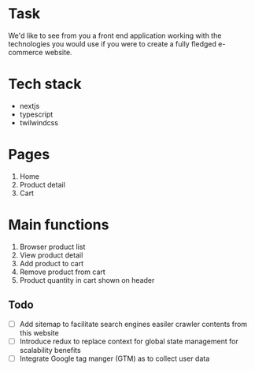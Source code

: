 # Task

We'd like to see from you a front end application working with the technologies you
would use if you were to create a fully fledged e-commerce website.

# Tech stack

- nextjs
- typescript
- twilwindcss

# Pages

1.  Home
2.  Product detail
3.  Cart

# Main functions

1.  Browser product list
2.  View product detail
3.  Add product to cart
4.  Remove product from cart
5.  Product quantity in cart shown on header

## Todo

- [ ] Add sitemap to facilitate search engines easiler crawler contents from this website
- [ ] Introduce redux to replace context for global state management for scalability benefits
- [ ] Integrate Google tag manger (GTM) as to collect user data
